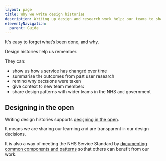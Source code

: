 ```yaml
---
layout: page
title: Why we write design histories
description: Writing up design and research work helps our teams to share and remember
eleventyNavigation:
  parent: Guide
---
```


It's easy to forget what’s been done, and why.

Design histories help us remember.

They can:

- show us how a service has changed over time
- summarise the outcomes from past user research
- remind why decisions were taken
- give context to new team members
- share design patterns with wider teams in the NHS and government

## Designing in the open

Writing design histories supports [designing in the open](https://service-manual.nhs.uk/design-system/design-principles).

It means we are sharing our learning and are transparent in our design decisions.

It is also a way of meeting the NHS Service Standard by [documenting common components and patterns](https://service-manual.nhs.uk/standards-and-technology/service-standard-points/13-use-and-contribute-to-open-standards-common-components-and-patterns) so that others can benefit from our work.
